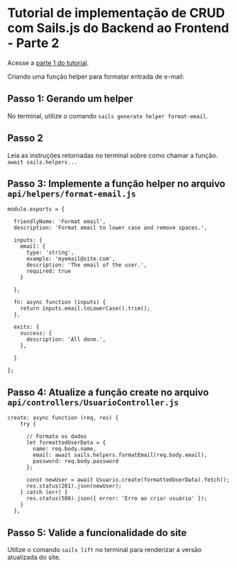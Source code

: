 # Tutorial de implementação de CRUD com Sails.js do Backend ao Frontend - Parte 2

Acesse a [parte 1 do tutorial](https://github.com/kterra/Inteli-2024-1B/tree/main/materiais/tutorial-sails/tutorial-sails-part1.md).

Criando uma função helper para formatar entrada de e-mail:

## Passo 1: Gerando um helper
No terminal, utilize o comando `sails generate helper format-email`.

## Passo 2
Leia as instruções retornadas no terminal sobre como chamar a função.
`await sails.helpers...`

## Passo 3: Implemente a função helper no arquivo `api/helpers/format-email.js`
```
module.exports = {

  friendlyName: 'Format email',
  description: 'Format email to lower case and remove spaces.',

  inputs: {
    email: {
      type: 'string',
      example: 'myemail@site.com',
      description: 'The email of the user.',
      required: true
    }

  },

  fn: async function (inputs) {
    return inputs.email.toLowerCase().trim();
  },

  exits: {
    success: {
      description: 'All done.',
    },

  }

};
```

## Passo 4: Atualize a função create no arquivo  `api/controllers/UsuarioController.js`
```
create: async function (req, res) {
    try {

      // Formata os dados
      let formattedUserData = {
        name: req.body.name,
        email: await sails.helpers.formatEmail(req.body.email),
        password: req.body.password
      };

      const newUser = await Usuario.create(formattedUserData).fetch();
      res.status(201).json(newUser);
    } catch (err) {
      res.status(500).json({ error: 'Erro ao criar usuário' });
    }
  },
```

## Passo 5: Valide a funcionalidade do site
Utilize o comando `sails lift` no terminal para renderizar a versão atualizada do site.






